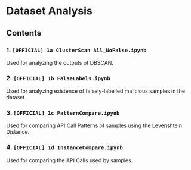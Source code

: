 # Dataset Analysis

## Contents

### 1. `[OFFICIAL] 1a ClusterScan All_NoFalse.ipynb`

Used for analyzing the outputs of DBSCAN.

### 2. `[OFFICIAL] 1b FalseLabels.ipynb`

Used for analyzing existence of falsely-labelled malicious samples in the dataset.

### 3. `[OFFICIAL] 1c PatternCompare.ipynb`

Used for comparing API Call Patterns of samples using the Levenshtein Distance.

### 4. `[OFFICIAL] 1d InstanceCompare.ipynb`

Used for comparing the API Calls used by samples.